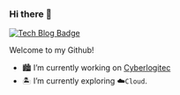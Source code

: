 ### Hi there 👋

<!--[![Hits](https://hits.seeyoufarm.com/api/count/incr/badge.svg?url=https%3A%2F%2Fgithub.com%2Fbobphul&count_bg=%2379C83D&title_bg=%23555555&icon=mixcloud.svg&icon_color=%23E7E7E7&title=hits&edge_flat=false)](https://hits.seeyoufarm.com)--> 
[![Tech Blog Badge](http://img.shields.io/badge/-Tech%20blog-black?style=flat-square&logo=github&link=https://bobphul.gitbook.io/library/)](https://bobphul.gitbook.io/library/)

Welcome to my Github!
- 🏙 I’m currently working on [Cyberlogitec](https://www.cyberlogitec.com)
- 🏝 I’m currently exploring ☁`Cloud`.

<!-- - 🌱 I’m currently learning `Golang` & `Terraform`. -->

<!--
Welcome to my Github! I like `Linux` and `FOSS`, and I'm exploring `Cloud Tech`  ☁️

<br>
<p align="center">
Check out my repos ⬇️  
</p>

**bobphul/bobphul** is a ✨ _special_ ✨ repository because its `README.md` (this file) appears on your GitHub profile.

Here are some ideas to get you started:

- 🔭 I’m currently working on ...
- 🌱 I’m currently learning ...
- 👯 I’m looking to collaborate on ...
- 🤔 I’m looking for help with ...
- 💬 Ask me about ...
- 📫 How to reach me: ...
- 😄 Pronouns: ...
- ⚡ Fun fact: ...
-->
